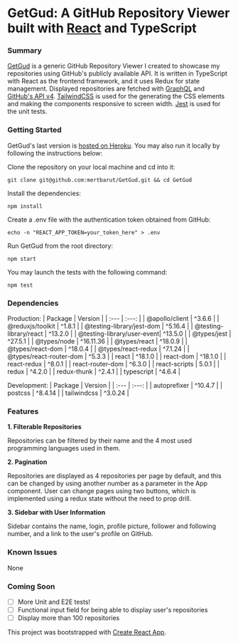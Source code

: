 # GetGud: A GitHub Repository Viewer built with [React](https://reactjs.org) and TypeScript

### Summary

[GetGud](https://getgud-42.herokuapp.com/) is a generic GitHub Repository Viewer I created to showcase my repositories using GitHub's publicly available API. It is written in TypeScript with React as the frontend framework, and it uses Redux for state management. Displayed repositories are fetched with [GraphQL](https://graphql.org/) and [GitHub's API v4](https://docs.github.com/en/graphql). [TailwindCSS](https://tailwindcss.com/) is used for the generating the CSS elements and making the components responsive to screen width. [Jest](https://jestjs.io/) is used for the unit tests.

### Getting Started

GetGud's last version is [hosted on Heroku](https://getgud-42.herokuapp.com/). You may also run it locally by following the instructions below:

Clone the repository on your local machine and cd into it:

```
git clone git@github.com:mertbarut/GetGud.git && cd GetGud
```

Install the dependencies:

```
npm install
```

Create a .env file with the authentication token obtained from GitHub:

```
echo -n "REACT_APP_TOKEN=your_token_here" > .env
```

Run GetGud from the root directory:

```
npm start
```

You may launch the tests with the following command:

```
npm test
```

### Dependencies

Production:
| Package | Version |
| :--- | :---: |
| @apollo/client | ^3.6.6 |
| @reduxjs/toolkit | ^1.8.1 |
| @testing-library/jest-dom | ^5.16.4 |
| @testing-library/react | ^13.2.0 |
| @testing-library/user-event|  ^13.5.0 |
| @types/jest | ^27.5.1 |
| @types/node | ^16.11.36 |
| @types/react | ^18.0.9 |
| @types/react-dom | ^18.0.4 |
| @types/react-redux | ^7.1.24 |
| @types/react-router-dom | ^5.3.3 |
| react | ^18.1.0 |
| react-dom | ^18.1.0 |
| react-redux | ^8.0.1 |
| react-router-dom | ^6.3.0 |
| react-scripts | 5.0.1 |
| redux | ^4.2.0 |
| redux-thunk | ^2.4.1 |
| typescript | ^4.6.4 |

Development:
| Package | Version |
| :--- | :---: |
| autoprefixer | ^10.4.7 |
| postcss | ^8.4.14 |
| tailwindcss | ^3.0.24 |

### Features

**1. Filterable Repositories**

Repositories can be filtered by their name and the 4 most used programming languages used in them.

**2. Pagination**

Repositories are displayed as 4 repositories per page by default, and this can be changed by using another number as a parameter in the App component. User can change pages using two buttons, which is implemented using a redux state without the need to prop drill.

**3. Sidebar with User Information**

Sidebar contains the name, login, profile picture, follower and following number, and a link to the user's profile on GitHub.

### Known Issues

None

### Coming Soon

- [ ] More Unit and E2E tests!
- [ ] Functional input field for being able to display user's repositories
- [ ] Display more than 100 repositories

This project was bootstrapped with [Create React App](https://github.com/facebook/create-react-app).
